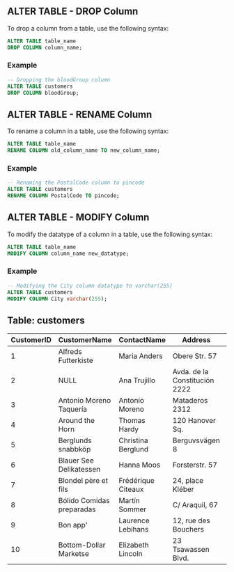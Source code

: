 
## ALTER TABLE - DROP Column

To drop a column from a table, use the following syntax:

```sql
ALTER TABLE table_name
DROP COLUMN column_name;
```

### Example

```sql
-- Dropping the bloodGroup column
ALTER TABLE customers
DROP COLUMN bloodGroup;
```

## ALTER TABLE - RENAME Column

To rename a column in a table, use the following syntax:

```sql
ALTER TABLE table_name
RENAME COLUMN old_column_name TO new_column_name;
```

### Example

```sql
-- Renaming the PostalCode column to pincode
ALTER TABLE customers
RENAME COLUMN PostalCode TO pincode;
```

## ALTER TABLE - MODIFY Column

To modify the datatype of a column in a table, use the following syntax:

```sql
ALTER TABLE table_name
MODIFY COLUMN column_name new_datatype;
```

### Example

```sql
-- Modifying the City column datatype to varchar(255)
ALTER TABLE customers
MODIFY COLUMN City varchar(255);
```

## Table: customers

| CustomerID | CustomerName              | ContactName        | Address                       | City        | pincode  | Country |
|------------|---------------------------|--------------------|-------------------------------|-------------|----------|---------|
| 1          | Alfreds Futterkiste       | Maria Anders       | Obere Str. 57                 | Berlin      | 12209    | Germany |
| 2          | NULL                      | Ana Trujillo       | Avda. de la Constitución 2222 | México D.F. | 05021    | Mexico  |
| 3          | Antonio Moreno Taquería   | Antonio Moreno     | Mataderos 2312                | México D.F. | 05023    | Mexico  |
| 4          | Around the Horn           | Thomas Hardy       | 120 Hanover Sq.               | London      | WA1 1DP  | UK      |
| 5          | Berglunds snabbköp        | Christina Berglund | Berguvsvägen 8                | Luleå       | S-958 22 | Sweden  |
| 6          | Blauer See Delikatessen   | Hanna Moos         | Forsterstr. 57                | Mannheim    | 68306    | Germany |
| 7          | Blondel père et fils      | Frédérique Citeaux | 24, place Kléber              | Strasbourg  | 67000    | France  |
| 8          | Bólido Comidas preparadas | Martín Sommer      | C/ Araquil, 67                | Madrid      | 28023    | Spain   |
| 9          | Bon app'                  | Laurence Lebihans  | 12, rue des Bouchers          | Marseille   | 13008    | France  |
| 10         | Bottom-Dollar Marketse    | Elizabeth Lincoln  | 23 Tsawassen Blvd.            | Tsawassen   | T2F 8M4  | Canada  |
```
